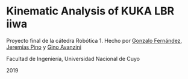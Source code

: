 # Kinematic Analysis of KUKA LBR iiwa

Proyecto final de la cátedra Robótica 1. Hecho por [Gonzalo Fernández](https://github.com/FernandezGFG), [Jeremías Pino](https://github.com/jerepino) y [Gino Avanzini](https://github.com/GinoAvanzini)



Facultad de Ingeniería, Universidad Nacional de Cuyo

2019


